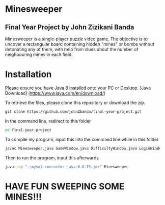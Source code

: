 # Minesweeper
## Final Year Project by John Zizikani Banda

Minesweeper is a single-player puzzle video game. The objective is to uncover a rectangular board containing hidden "mines" or bombs without detonating any of them, with help from clues about the number of neighbouring mines in each field.

# Installation
Please ensure you have Java 8 installed onto your PC or Desktop.
[Java Download] (https://www.java.com/en/download/)

To retrieve the files, please clone this repository or download the zip.
```bash
git clone https://github.com/johnZbanda/final-year-project.git
```

In the command line, redirect to this folder
```bash
cd final-year-project
```

To compile my program, input this into the command line while in this folder
```bash
javac Minesweeper.java GameWindow.java DifficultyWindow.java LoginWindow.java RegisterWindow.java MySQLConnection.java
```

Then to run the program, input this afterwards
```bash
java -cp ".;mysql-connector-java-8.0.15.jar" Minesweeper
```

# HAVE FUN SWEEPING SOME MINES!!!
